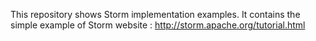This repository shows Storm implementation examples.
It contains the simple example of Storm website : http://storm.apache.org/tutorial.html

